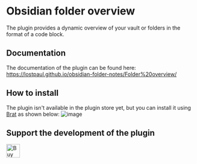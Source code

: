 # Obsidian folder overview

The plugin provides a dynamic overview of your vault or folders in the format of a code block.

## Documentation
The documentation of the plugin can be found here: https://lostpaul.github.io/obsidian-folder-notes/Folder%20overview/

## How to install
The plugin isn't available in the plugin store yet, but you can install it using [Brat](https://github.com/TfTHacker/obsidian42-brat) as shown below:
![image](https://github.com/user-attachments/assets/be312f1c-bdd0-444c-98d0-361bf91664db)


## Support the development of the plugin

<a href='https://ko-fi.com/D1D1GHGSI' target='_blank'><img height='36' style='border:0px;height:36px;' src='https://storage.ko-fi.com/cdn/kofi2.png?v=3' border='0' alt='Buy Me a Coffee at ko-fi.com' /></a>
